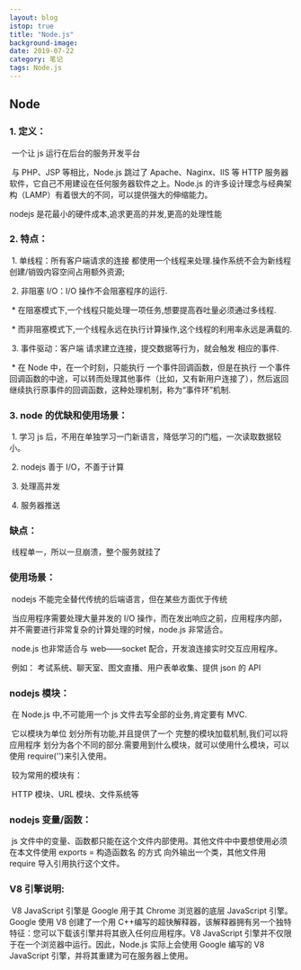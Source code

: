 ```yaml
---
layout: blog
istop: true
title: "Node.js"
background-image:
date: 2019-07-22
category: 笔记
tags: Node.js
---
```


## Node

### 1. 定义：

​ 一个让 js 运行在后台的服务开发平台

​ 与 PHP、JSP 等相比，Node.js 跳过了 Apache、Naginx、IIS 等 HTTP 服务器软件，它自己不用建设在任何服务器软件之上。Node.js 的许多设计理念与经典架构（LAMP）有着很大的不同，可以提供强大的伸缩能力。

nodejs 是花最小的硬件成本,追求更高的并发,更高的处理性能

### 2. 特点：

​ 1. 单线程：所有客户端请求的连接 都使用一个线程来处理.操作系统不会为新线程创建/销毁内容空间占用额外资源;

​ 2. 非阻塞 I/O：I/O 操作不会阻塞程序的运行.

​ \* 在阻塞模式下,一个线程只能处理一项任务,想要提高吞吐量必须通过多线程.

​ \* 而非阻塞模式下,一个线程永远在执行计算操作,这个线程的利用率永远是满载的.

​ 3. 事件驱动：客户端 请求建立连接，提交数据等行为，就会触发 相应的事件.

​ \* 在 Node 中，在一个时刻，只能执行 一个事件回调函数，但是在执行 一个事件回调函数的中途，可以转而处理其他事件（比如，又有新用户连接了），然后返回继续执行原事件的回调函数，这种处理机制，称为“事件环”机制.

### 3. node 的优缺和使用场景：

​ 1. 学习 js 后，不用在单独学习一门新语言，降低学习的门槛，一次读取数据较小。

​ 2. nodejs 善于 I/O，不善于计算

​ 3. 处理高并发

​ 4. 服务器推送

### 缺点：

​ 线程单一，所以一旦崩溃，整个服务就挂了

### 使用场景：

​ nodejs 不能完全替代传统的后端语言，但在某些方面优于传统

​ 当应用程序需要处理大量并发的 I/O 操作，而在发出响应之前，应用程序内部，并不需要进行非常复杂的计算处理的时候，node.js 非常适合。

​ node.js 也非常适合与 web——socket 配合，开发浪连接实时交互应用程序。

​ 例如： 考试系统、聊天室、图文直播、用户表单收集、提供 json 的 API

### nodejs 模块：

​ 在 Node.js 中,不可能用一个 js 文件去写全部的业务,肯定要有 MVC.

​ 它以模块为单位 划分所有功能,并且提供了一个 完整的模块加载机制,我们可以将应用程序 划分为各个不同的部分.需要用到什么模块，就可以使用什么模块，可以使用 require('')来引入使用。

​ 较为常用的模块有：

​ HTTP 模块、URL 模块、文件系统等

### nodejs 变量/函数：

​ js 文件中的变量、函数都只能在这个文件内部使用。其他文件中中要想使用必须在本文件使用 exports = 构造函数名 的方式 向外输出一个类，其他文件用 require 导入引用执行这个文件。

### V8 引擎说明:

​ V8 JavaScript 引擎是 Google 用于其 Chrome 浏览器的底层 JavaScript 引擎。Google 使用 V8 创建了一个用 C++编写的超快解释器，该解释器拥有另一个独特特征：您可以下载该引擎并将其嵌入任何应用程序。V8 JavaScript 引擎并不仅限于在一个浏览器中运行。因此，Node.js 实际上会使用 Google 编写的 V8 JavaScript 引擎，并将其重建为可在服务器上使用。
